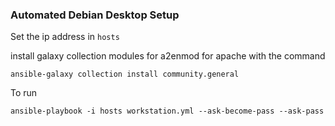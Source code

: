 ### Automated Debian Desktop Setup


Set the ip address in `hosts`


install galaxy collection modules for a2enmod for apache with the command

```
ansible-galaxy collection install community.general
```

To run 
```
ansible-playbook -i hosts workstation.yml --ask-become-pass --ask-pass 
```

